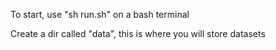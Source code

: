 To start, use "sh run.sh" on a bash terminal

Create a dir called "data", this is where you will store datasets
